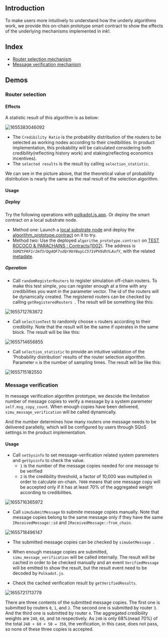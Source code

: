 ## Introduction

To make users more intuitively to understand how the underly algorithms work, we provide this on-chain prototype smart contract to show the effects of the underlying mechanisms implemented in ink!.

## Index
* [Router selection mechanism](#router-selection)
* [Message verification mechanism](#message-verification)

## Demos

### Router selection

#### Effects
A statistic result of this algorithm is as below:

![1655383046092](https://user-images.githubusercontent.com/83746881/174071425-78fbea88-2f20-41c8-b874-fec4d61208c5.png)

* The `Credibility Ratio` is the probability distribution of the routers to be selected as working nodes according to their credibilities. In product implementation, this probability will be calculated considering both credibility(reflecting history work) and staking(reflecting economics incentives).
* The `selected results` is the result by calling `selection_statistic`.

We can see in the picture above, that the theoretical value of probability distribution is nearly the same as the real result of the selection algorithm.

#### Usage
##### Deploy
Try the following operations with [polkadot.js.app](https://polkadot.js.org/apps/#/explorer). Or deploy the smart contract on a local substrate node.

* Method one: Launch a [local substrate node](https://github.com/paritytech/substrate-contracts-node) and deploy the [algorithm_prototype.contract](./bin/algorithm_prototype.contract) on it to try. 
* Method two: Use the deployed `algorithm_prototype.contract` on [TEST ROCOCO & PARACHAINS : Contracts(1002)](https://polkadot.js.org/apps/?rpc=wss%3A%2F%2Frococo-contracts-rpc.polkadot.io#/contracts). The address is *`5GMZtFKF1r2mfSrDg4QF7sdQr9bY8wyLC571VPV9dhYLAufY`*, with the related [metadate](./bin/).

##### Operation
* Call `randomRegisterRouters` to register simulation off-chain routers. To make this test simple, you can register enough at a time with any credibilities you want in the parameter vector. The id of the routers will be dynamically created. The registered routers can be checked by calling `getRegisteredRouters `. The result will be something like this:

![1655712763672](https://user-images.githubusercontent.com/83746881/174556149-c6ed625d-b3fa-49fa-b914-bc7b2642a9c9.png)

* Call `selectionTest` to randomly choose `n` routers according to their credibility. Note that the result will be the same if operates in the same block. The result will be like this:

![1655714656855](https://user-images.githubusercontent.com/83746881/174563243-46a3ae26-5fb0-47c7-b7c1-57aee72177cd.png)

* Call `selection_statistic` to provide an intuitive validation of the 'Probability distribution' results of the router selection algorithm. Parameter `n` is the number of sampling times. The result will be like this:

![1655715182550](https://user-images.githubusercontent.com/83746881/174564024-8b11d9c2-b15a-4bb7-9b34-e11971e3fa6a.png)

### Message verification
In message verification algorithm prototype, we descide the limitation number of message copies to verify a message by a system paremeter `self.msg_copy_count`. When enough copies have been delivered, `simu_message_verification` will be called dynamically.

And the number determines how many routers one message needs to be delivered parallelly, which will be configured by users through SQoS settings in the product implementation. 

#### Usage
* Call `setSysinfo` to set message-verification related system paremeters and `getSysinfo` to check the value.
  * `1` is the number of the message copies needed for one message to be verified
  * `2` is the credibility threshold, a factor of 10,000 was multiplied in order to calculate on-chain. `7000` means that one message copy will be accepted only if it has at least 70% of the aggregated weight according to credibilities.

![1655716365972](https://user-images.githubusercontent.com/83746881/174568231-9529d91a-8cd5-4510-b191-64e7e4360462.png)

* Call `simuSubmitMessage` to submite message copies manually. Note that message copies belong to the same message only if they have the same `IReceivedMessage::id` and `IReceivedMessage::from_chain`. 

![1655718496147](https://user-images.githubusercontent.com/83746881/174575620-555750dd-5e84-47fb-8225-9d91c2c20efa.png)

* The submitted message copies can be checked by `simuGetMessage `.

*  When enough message copies are submitted, `simu_message_verification` will be called internally. The result will be cached in order to be checked manually and an event `VerifiedMessage` will be emitted to show the result, but the result event need to be decoded by `Polkadot.js`. 

* Check the cached verification result by `getVerifiedResults`.

![1655721713779](https://user-images.githubusercontent.com/83746881/174584850-ed1cc4d8-42d6-4844-98f0-f4b75b3872b1.png)

There are three contents of the submitted message copies. The first one is submitted by routers `0`, `1`, and `2`. The second one is submitted by router `3`. And the third one is submitted by router `4`. The aggregated credibility weights are `240`, `60`, and `50` respectively. As `240` is only 68%(nead 70%) of the total `240 + 60 + 50 = 350`, the verification, in this case, does not pass, so none of these three copies is accepted.
